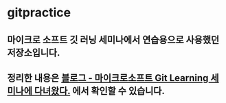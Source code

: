 # gitpractice

## 마이크로 소프트 깃 러닝 세미나에서 연습용으로 사용했던 저장소입니다.
## 정리한 내용은 [블로그 - 마이크로소프트 Git Learning 세미나에 다녀왔다.](https://jonny-cho.github.io/git/2018/08/16/git-semina/) 에서 확인할 수 있습니다.
